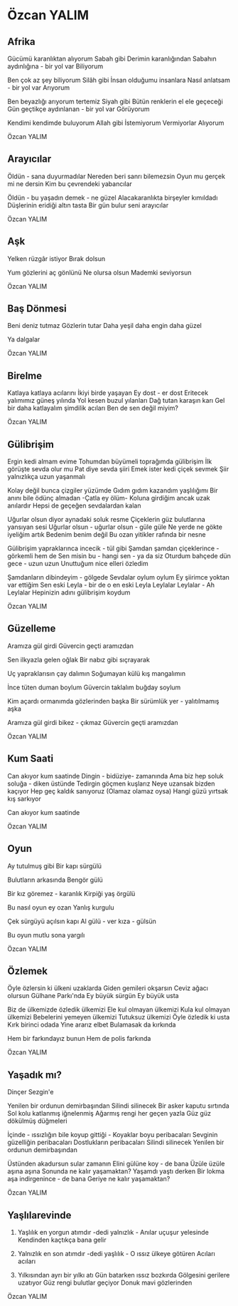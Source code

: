 # Özcan YALIM

## Afrika

Gücümü karanlıktan alıyorum
Sabah gibi
Derimin karanlığından
Sabahın aydınlığına - bir yol var
Biliyorum

Ben çok az şey biliyorum
Silâh gibi
İnsan olduğumu insanlara
Nasıl anlatsam - bir yol var
Arıyorum

Ben beyazlığı arıyorum tertemiz
Siyah gibi
Bütün renklerin el ele geçeceği
Gün geçtikçe aydınlanan - bir yol var
Görüyorum

Kendimi kendimde buluyorum
Allah gibi
İstemiyorum
Vermiyorlar
Alıyorum

Özcan YALIM

## Arayıcılar

Öldün - sana duyurmadılar
Nereden beri sanrı bilemezsin
Oyun mu gerçek mi ne dersin
Kim bu çevrendeki yabancılar

Öldün - bu yaşadın demek - ne güzel
Alacakaranlıkta birşeyler kımıldadı
Düşlerinin eridiği altın tasta
Bir gün bulur seni arayıcılar

Özcan YALIM

## Aşk

Yelken rüzgâr istiyor
Bırak dolsun


Yum gözlerini aç gönlünü
Ne olursa olsun
Mademki seviyorsun

Özcan YALIM

## Baş Dönmesi

Beni deniz tutmaz
Gözlerin tutar
Daha yeşil daha engin daha güzel


Ya dalgalar

Özcan YALIM

## Birelme

Katlaya katlaya acılarını
İkiyi birde yaşayan
Ey dost - er dost
Eritecek yalımımız güneş yılında
Yol kesen buzul yılanları
Dağ tutan karaşın karı
Gel bir daha katlayalım şimdilik acıları
Ben de sen değil miyim?

Özcan YALIM

## Gülibrişim

Ergin kedi almam evime
Tohumdan büyümeli toprağımda gülibrişim
İlk görüşte sevda olur mu
Pat diye sevda şiiri
Emek ister kedi çiçek sevmek
Şiir yalnızlıkça uzun yaşanmalı

Kolay değil bunca çizgiler yüzümde
Gıdım gıdım kazandım yaşlılığımı
Bir anını bile ödünç almadan
-Çatla ey ölüm-
Koluna girdiğim ancak uzak anılardır
Hepsi de geçeğen sevdalardan kalan

Uğurlar olsun diyor aynadaki soluk resme
Çiçeklerin güz bulutlarına yansıyan sesi
Uğurlar olsun - uğurlar olsun - güle güle
Ne yerde ne gökte iyeliğim artık
Bedenim benim değil
Bu ozan yitikler rafında bir nesne

Gülibrişim yapraklarınca incecik - tül gibi
Şamdan şamdan çiçeklerince - görkemli hem de
Sen misin bu - hangi sen - ya da siz
Oturdum bahçede dün gece - uzun uzun
Unuttuğum nice elleri özledim

Şamdanların dibindeyim - gölgede
Sevdalar oylum oylum
Ey şiirimce yoktan var ettiğim
Sen eski Leyla - bir de o en eski Leyla
Leylalar Leylalar - Ah Leylalar
Hepinizin adını gülibrişim koydum

Özcan YALIM

## Güzelleme

Aramıza gül girdi
Güvercin geçti aramızdan

Sen ilkyazla gelen oğlak
Bir nabız gibi sıçrayarak

Uç yapraklarısın çay dalımın
Soğumayan külü kış mangalımın

İnce tüten duman boylum
Güvercin taklalım buğday soylum

Kim açardı ormanımda gözlerinden başka
Bir sürümlük yer - yalıtılmamış aşka

Aramıza gül girdi bikez - çıkmaz
Güvercin geçti aramızdan

Özcan YALIM

## Kum Saati

Can akıyor kum saatinde
Dingin - bidüziye- zamanında
Ama biz hep soluk soluğa - diken üstünde
Tedirgin göçmen kuşlarız
Neye uzansak bizden kaçıyor
Hep geç kaldık sanıyoruz
(Olamaz olamaz oysa)
Hangi güzü yırtsak kış sarkıyor


Can akıyor kum saatinde

Özcan YALIM

## Oyun

Ay tutulmuş gibi
Bir kapı sürgülü

Bulutların arkasında
Bengör gülü

Bir kız göremez - karanlık
Kirpiği yaş örgülü

Bu nasıl oyun ey ozan
Yanlış kurgulu

Çek sürgüyü açılsın kapı
Al gülü - ver kıza - gülsün

Bu oyun mutlu sona yargılı

Özcan YALIM

## Özlemek

Öyle özlersin ki ülkeni uzaklarda
Giden gemileri okşarsın
Ceviz ağacı olursun Gülhane Parkı'nda
Ey büyük sürgün
Ey büyük usta

Biz de ülkemizde özledik ülkemizi
Ele kul olmayan ülkemizi
Kula kul olmayan ülkemizi
Bebelerini yemeyen ülkemizi
Tutuksuz ülkemizi
Öyle özledik ki usta
Kırk birinci odada
Yine ararız elbet
Bulamasak da kırkında

Hem bir farkındayız bunun
Hem de polis farkında

Özcan YALIM

## Yaşadık mı?

Dinçer Sezgin'e


Yenilen bir ordunun demirbaşından
Silindi silinecek
Bir asker kaputu sırtında
Sol kolu katlanmış iğnelenmiş
Ağarmış rengi her geçen yazla
Güz güz dökülmüş düğmeleri

İçinde - ıssızlığın bile koyup gittiği - 
Koyaklar boyu peribacaları
Sevginin güzelliğin peribacaları
Dostlukların peribacaları
Silindi silinecek
Yenilen bir ordunun demirbaşından

Üstünden akadursun sular zamanın
Elini gülüne koy - de bana
Üzüle üzüle aşına aşına
Sonunda ne kalır yaşamaktan?
Yaşamdı yaştı derken
Bir lokma aşa indirgenince - de bana
Geriye ne kalır yaşamaktan?

Özcan YALIM

## Yaşlılarevinde

1.	Yaşlılık en yorgun atımdır
                -dedi yalnızlık -
                Anılar uçuşur yelesinde
                Kendinden kaçtıkça bana gelir

 
2.	Yalnızlık en son atımdır
                -dedi yaşlılık -
                O ıssız ülkeye götüren
                Acıları acıları

 
3.	Yılkısından ayrı bir yılkı atı
                Gün batarken ıssız bozkırda
                Gölgesini gerilere uzatıyor
                Güz rengi bulutlar geçiyor
                Donuk mavi gözlerinden

Özcan YALIM